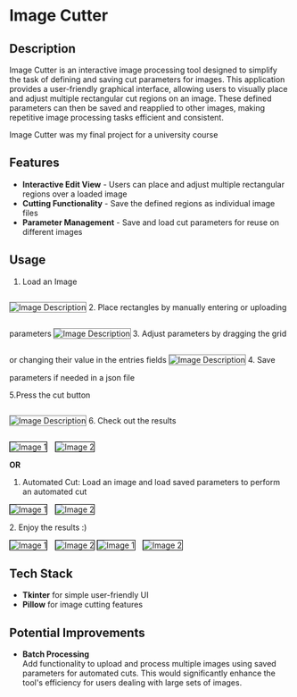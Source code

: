 # Image Cutter
## Description
Image Cutter is an interactive image processing tool designed to simplify the task of defining and saving cut parameters for images. This application provides a user-friendly graphical interface, allowing users to visually place and adjust multiple rectangular cut regions on an image. These defined parameters can then be saved and reapplied to other images, making repetitive image processing tasks efficient and consistent.

Image Cutter was my final project for a university course
## Features
- **Interactive Edit View** - Users can place and adjust multiple rectangular regions over a loaded image
- **Cutting Functionality** - Save the defined regions as individual image files 
- **Parameter Management** - Save and load cut parameters for reuse on different images
## Usage
1. Load an Image
<p style="border: 1px solid gray; display: inline-block;">
  <img src="./Resources/main%20menu.png" alt="Image Description" />
</p>
2. Place rectangles by manually entering or uploading parameters
<p style="border: 1px solid gray; display: inline-block;">
  <img src="./Resources/image%20uploaded.png" alt="Image Description" />
</p>
3. Adjust parameters by dragging the grid or changing their value in the entries fields
<p style="border: 1px solid gray; display: inline-block;">
  <img src="./Resources/edit%20view.png" alt="Image Description" />
</p>
4. Save parameters if needed in a json file

5.Press the cut button
<p style="border: 1px solid gray; display: inline-block;">
  <img src="./Resources/filled%20edit%20view.png" alt="Image Description" />
</p>
6. Check out the results
<p>
  <span style="border: 1px solid black; display: inline-block; margin-right: 10px;">
    <img src="./Resources/img0.png" alt="Image 1" style="display: block;">
  </span>
  <span style="border: 1px solid black; display: inline-block;">
    <img src="./Resources/img1.png" alt="Image 2" style="display: block;">
  </span>
</p>



**OR**

1. Automated Cut: Load an image and load saved parameters to perform an automated cut
<p>
  <span style="border: 1px solid black; display: inline-block; margin-right: 10px;">
    <img src="./Resources/yt_screen.png" alt="Image 1" style="display: block;">
  </span>
  <span style="border: 1px solid black; display: inline-block;">
    <img src="./Resources/auto_cut.png" alt="Image 2" style="display: block;">
  </span>
</p>
2. Enjoy the results :)
<p>
  <span style="border: 1px solid black; display: inline-block; margin-right: 10px;">
    <img src="./Resources/au1.png" alt="Image 1" style="display: block;">
  </span>
  <span style="border: 1px solid black; display: inline-block;">
    <img src="./Resources/au2.png" alt="Image 2" style="display: block;">
  </span>
  <span style="border: 1px solid black; display: inline-block; margin-right: 10px;">
    <img src="./Resources/au3.png" alt="Image 1" style="display: block;">
  </span>
  <span style="border: 1px solid black; display: inline-block;">
    <img src="./Resources/au4.png" alt="Image 2" style="display: block;">
  </span>
</p>

## Tech Stack
- **Tkinter** for simple user-friendly UI
- **Pillow** for image cutting features

## Potential Improvements
- **Batch Processing**\
Add functionality to upload and process multiple images using saved parameters for automated cuts. This would significantly enhance the tool's efficiency for users dealing with large sets of images.